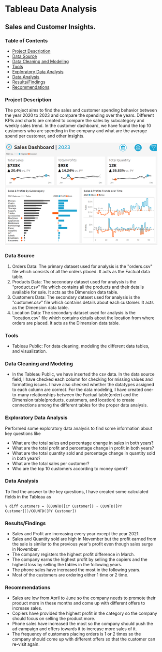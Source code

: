 # Tableau Data Analysis

## Sales and Customer Insights.

### Table of Contents

- [Project Description](#project-description)
- [Data Source](#data-source)
- [Data Cleaning and Modeling](#data-cleaning-and-modeling)
- [Tools](#tools)
- [Exploratory Data Analysis](#exploratory-data-analysis)
- [Data Analysis](#data-analysis)
- [Results/Findings](#resultsfindings)
- [Recommendations](#recommendations)

### Project Description
The project aims to find the sales and customer spending behavior between the year 2020 to 2023 and compare the spending over the years. Different KPIs and charts are created to compare the sales by subcategory and weekly sales trend. In the customer dashboard, we have found the top 10 customers who are spending in the company and what are the average spend per customer, and other insights.

![Sales Dashboard Image](./Sales%20Dashboard.png)

### Data Source
1. Orders Data: The primary dataset used for analysis is the "orders.csv" file which consists of all the orders placed. It acts as the Factual data table.
2. Products Data: The secondary dataset used for analysis is the "product.csv" file which contains all the products and their details available for sale. It acts as the Dimension data table.
3. Customers Data: The secondary dataset used for analysis is the "customer.csv" file which contains details about each customer. It acts as the Dimension data table.
4. Location Data: The secondary dataset used for analysis is the "location.csv" file which contains details about the location from where orders are placed. It acts as the Dimension data table.

### Tools
- Tableau Public: For data cleaning, modeling the different data tables, and visualization.

### Data Cleaning and Modeling
- In the Tableau Public, we have inserted the csv data. In the data source field, I have checked each column for checking for missing values and formatting issues. I have also checked whether the datatypes assigned to each column are correct. For the data modeling, I have created one-to-many relationships between the Factual table(order) and the Dimension table(products, customers, and location) to create connections among the different tables for the proper data analysis.

### Exploratory Data Analysis
Performed some exploratory data analysis to find some information about key questions like
- What are the total sales and percentage change in sales in both years?
- What are the total profit and percentage change in profit in both years?
- What are the total quantity sold and percentage change in quantity sold in both years?
- What are the total sales per customer?
- Who are the top 10 customers according to money spent?

### Data Analysis
To find the answer to the key questions, I have created some calculated fields in the Tableau as
```Tableau
% diff customers = (COUNTD([CY Customer]) - COUNTD([PY Customer]))/COUNTD([PY Customer])
```

### Results/Findings
- Sales and Profit are increasing every year except the year 2021. 
- Sales and Quantity sold are high in November but the profit earned from the sale is similar to the previous year's profit even though sales surge in November.
- The company registers the highest profit difference in March.
- The company earns the highest profit by selling the copiers and the highest loss by selling the tables in the following years.
- The phone sales have increased the most in the following years.
- Most of the customers are ordering either 1 time or 2 time.

### Recommendations
- Sales are low from April to June so the company needs to promote their product more in these months and come up with different offers to increase sales.
- Copiers have provided the highest profit in the category so the company should focus on selling the product more.
- Phone sales have increased the most so the company should push the ad campaign and offers towards it to increase more sales of it.
- The frequency of customers placing orders is 1 or 2 times so the company should come up with different offers so that the customer can re-visit again.
   



